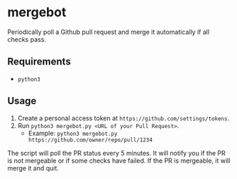 # mergebot

Periodically poll a Github pull request and merge it automatically if all
checks pass.

## Requirements

* `python3`

## Usage

1. Create a personal access token at `https://github.com/settings/tokens`.
1. Run `python3 mergebot.py <URL of your Pull Request>`.
    * Example: `python3 mergebot.py https://github.com/owner/repo/pull/1234`

The script will poll the PR status every 5 minutes. It will notify you if the
PR is not mergeable or if some checks have failed. If the PR is mergeable, it
will merge it and quit.
